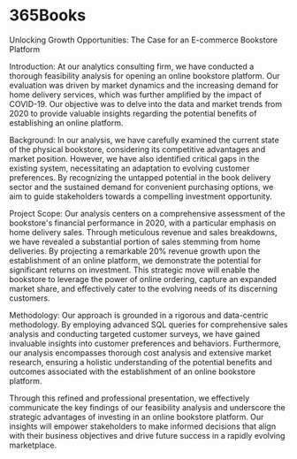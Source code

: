 # 365Books
Unlocking Growth Opportunities: The Case for an E-commerce Bookstore Platform


Introduction:
At our analytics consulting firm, we have conducted a thorough feasibility analysis for opening an online bookstore platform. Our evaluation was driven by market dynamics and the increasing demand for home delivery services, which was further amplified by the impact of COVID-19. Our objective was to delve into the data and market trends from 2020 to provide valuable insights regarding the potential benefits of establishing an online platform.

Background:
In our analysis, we have carefully examined the current state of the physical bookstore, considering its competitive advantages and market position. However, we have also identified critical gaps in the existing system, necessitating an adaptation to evolving customer preferences. By recognizing the untapped potential in the book delivery sector and the sustained demand for convenient purchasing options, we aim to guide stakeholders towards a compelling investment opportunity.

Project Scope:
Our analysis centers on a comprehensive assessment of the bookstore's financial performance in 2020, with a particular emphasis on home delivery sales. Through meticulous revenue and sales breakdowns, we have revealed a substantial portion of sales stemming from home deliveries. By projecting a remarkable 20% revenue growth upon the establishment of an online platform, we demonstrate the potential for significant returns on investment. This strategic move will enable the bookstore to leverage the power of online ordering, capture an expanded market share, and effectively cater to the evolving needs of its discerning customers.

Methodology:
Our approach is grounded in a rigorous and data-centric methodology. By employing advanced SQL queries for comprehensive sales analysis and conducting targeted customer surveys, we have gained invaluable insights into customer preferences and behaviors. Furthermore, our analysis encompasses thorough cost analysis and extensive market research, ensuring a holistic understanding of the potential benefits and outcomes associated with the establishment of an online bookstore platform.

Through this refined and professional presentation, we effectively communicate the key findings of our feasibility analysis and underscore the strategic advantages of investing in an online bookstore platform. Our insights will empower stakeholders to make informed decisions that align with their business objectives and drive future success in a rapidly evolving marketplace.
